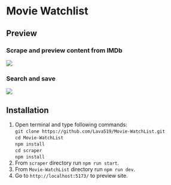 # Movie Watchlist
## Preview
### Scrape and preview content from IMDb
![](docs/0.gif)
### Search and save
![](docs/1.gif)
## Installation
1. Open terminal and type following commands:\
    `git clone https://github.com/Lava519/Movie-WatchList.git`\
    `cd Movie-WatchList`\
    `npm install`\
    `cd scraper`\
    `npm install`
3. From `scraper` directory run `npm run start`.
4. From `Movie-WatchList` directory run `npm run dev`.
5. Go to `http://localhost:5173/` to preview site.
  
